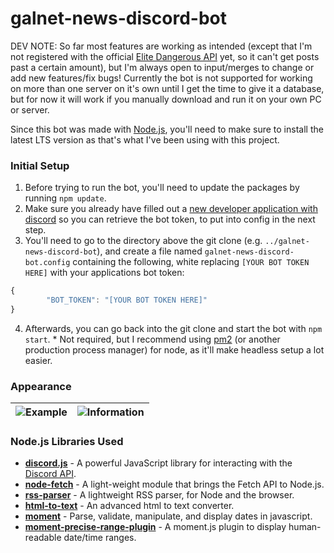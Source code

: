 # galnet-news-discord-bot
DEV NOTE: So far most features are working as intended (except that I'm not registered with the official [Elite Dangerous API](https://cms.elitedangerous.com/api) yet, so it can't get posts past a certain amount), but I'm always open to input/merges to change or add new features/fix bugs! Currently the bot is not supported for working on more than one server on it's own until I get the time to give it a database, but for now it will work if you manually download and run it on your own PC or server.

Since this bot was made with [Node.js](https://nodejs.org), you'll need to make sure to install the latest LTS version as that's what I've been using with this project.

### Initial Setup
1. Before trying to run the bot, you'll need to update the packages by running `npm update`.
2. Make sure you already have filled out a [new developer application with discord](https://discord.com/developers/applications) so you can retrieve the bot token, to put into config in the next step.
3. You'll need to go to the directory above the git clone (e.g. `../galnet-news-discord-bot`), and create a file named `galnet-news-discord-bot.config` containing the following, white replacing `[YOUR BOT TOKEN HERE]` with your applications bot token:
```js
{
	    "BOT_TOKEN": "[YOUR BOT TOKEN HERE]"
}
```
4. Afterwards, you can go back into the git clone and start the bot with `npm start`.
\* Not required, but I recommend using [pm2](https://www.npmjs.com/package/pm2) (or another production process manager) for node, as it'll make headless setup a lot easier.

### Appearance
![Example](https://github.com/TheAlienDrew/galnet-news-discord-bot/blob/main/images/example.png?raw=true) | ![Information](https://github.com/TheAlienDrew/galnet-news-discord-bot/blob/main/images/information.png?raw=true)
-- | --

### Node.js Libraries Used
- **[discord.js](https://github.com/discordjs/discord.js)** - A powerful JavaScript library for interacting with the [Discord API](https://discord.com/developers/docs/intro).
- **[node-fetch](https://github.com/node-fetch/node-fetch)** - A light-weight module that brings the Fetch API to Node.js.
- **[rss-parser](https://github.com/rbren/rss-parser)** - A lightweight RSS parser, for Node and the browser.
- **[html-to-text](https://github.com/html-to-text/node-html-to-text)** - An advanced html to text converter.
- **[moment](https://github.com/moment/moment)** - Parse, validate, manipulate, and display dates in javascript.
- **[moment-precise-range-plugin](https://github.com/codebox/moment-precise-range)** - A moment.js plugin to display human-readable date/time ranges.
